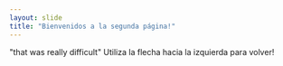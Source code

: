 ```yaml
---
layout: slide
title: "Bienvenidos a la segunda página!"
---
```

"that was really difficult"
Utiliza la flecha hacia la izquierda para volver!
